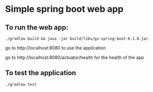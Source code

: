 # Simple spring boot web app 
## To run the web app:
`./gradlew build && java -jar build/libs/gs-spring-boot-0.1.0.jar`

go to http://localhost:8080 to use the application

go to http://localhost:8080/actuator/health for the health of the app

## To test the application
`./gradlew test`
